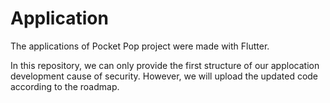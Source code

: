 # Application
The applications of Pocket Pop project were made with Flutter.

In this repository, we can only provide the first structure of our applocation development cause of security.
However, we will upload the updated code according to the roadmap.
